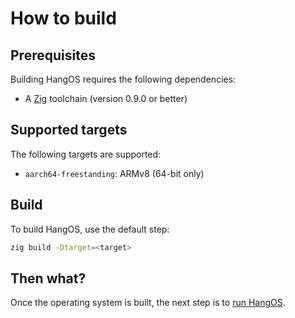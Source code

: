 # How to build

## Prerequisites

Building HangOS requires the following dependencies:
* A [Zig](https://ziglang.org/) toolchain (version 0.9.0 or better)

## Supported targets

The following targets are supported:
* `aarch64-freestanding`: ARMv8 (64-bit only)

## Build

To build HangOS, use the default step:

```sh
zig build -Dtarget=<target>
```

## Then what?

Once the operating system is built, the next step is to [run HangOS](HowToRun.md).
